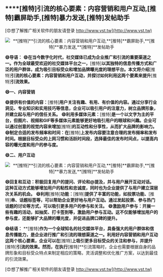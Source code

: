 ## ****[推特]**引流的核心要素：内容营销和用户互动,**[推特]**霸屏助手,**[推特]**暴力发送,**[推特]**发帖助手**

[😍想了解推广相关软件的朋友请登录 http://www.vst.tw](http://www.vst.tw)

 <center><img src="https://vst.tw/MP4/tuiguang/png/5.png" alt="**[推特]**引流的核心要素：内容营销和用户互动,**[推特]**霸屏助手,**[推特]**暴力发送,**[推特]**发帖助手"></center>

**😄导语：**
**😄在当今数字化时代，社交媒体已成为企业推广和引流的重要渠道之一。作为全球最受欢迎的社交媒体平台之一，**[推特]**以其独特的信息传播方式和广泛的用户群体，成为吸引目标受众和增加品牌曝光度的理想平台。本文将介绍**[推特]**引流的核心要素：内容营销和用户互动，并探讨如何利用这两个要素来提升**[推特]**引流效果。**

**😄一、内容营销**

**😄提供有价值的内容：**[推特]**用户关注有趣、有用、有价值的内容。通过分享行业洞见、专业知识和实用技巧等信息，企业可以吸引用户的注意力，树立品牌形象，并建立起与用户的信任关系。**
**😄利用多媒体元素：**[推特]**是一个以文字为主的平台，但图片、视频和GIF等多媒体元素能够更好地吸引用户的眼球和兴趣。企业可以通过创意的视觉内容来增加**[推特]**的互动性和分享性，从而扩大品牌的影响力。**
**😄制定合适的发布频率和时间：在**[推特]**上发布内容要注意合理的发布频率和发布时间。根据目标受众的上网习惯和活跃时间段，选择最佳的发布时间点，以提高内容的曝光度和用户的参与度。**

**😄二、用户互动**

 <center><img src="https://vst.tw/MP4/tuiguang/png/4.png" alt="**[推特]**引流的核心要素：内容营销和用户互动,**[推特]**霸屏助手,**[推特]**暴力发送,**[推特]**发帖助手"></center>

**😄回复和互动：积极回复用户的提问、评论和@提及，并与用户展开互动对话。这种互动方式能够增加用户的粘性和忠诚度，同时也为企业提供了与用户建立深层次关系的机会。**
**😄利用**[推特]**功能：**[推特]**提供了丰富的功能，如投票功能、**[推特]**串、话题标签等，可以帮助企业更好地与用户互动。通过发起投票、参与热门话题的讨论等方式，可以吸引更多用户的参与和关注。**
**😄激励用户参与：开展一些有趣的活动，如抽奖、打卡签到等，激励用户参与互动。这不仅能够增加用户的参与度，还能够扩大品牌的曝光度，并促进品牌口碑的提升。**

**😄结语：**
**[推特]**作为一个全球知名的社交媒体平台，具备强大的用户群体和信息传播能力，是企业进行推广和引流的理想渠道之一。利用好内容营销和用户互动这两个核心要素，企业可以在**[推特]**上吸引更多目标受众的关注和参与，并提升**[推特]**引流的效果。然而，在执行**[推特]**引流策略时，企业也需要根据自身的品牌形象和目标受众特点来制定相应的策略，灵活调整和优化推广方案，以达到最佳的引流效果。

[😍想了解推广相关软件的朋友请登录 http://www.vst.tw](http://www.vst.tw)



